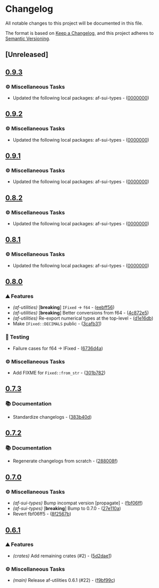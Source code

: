 # Changelog

All notable changes to this project will be documented in this file.

The format is based on [Keep a Changelog](https://keepachangelog.com/en/1.0.0/),
and this project adheres to [Semantic Versioning](https://semver.org/spec/v2.0.0.html).


## [Unreleased]

## [0.9.3](https://github.com/AftermathFinance/aftermath-sdk-rust/compare/af-utilities-v0.9.2...af-utilities-v0.9.3)

### ⚙️ Miscellaneous Tasks

- Updated the following local packages: af-sui-types - ([0000000](https://github.com/AftermathFinance/aftermath-sdk-rust/commit/0000000))


## [0.9.2](https://github.com/AftermathFinance/aftermath-sdk-rust/compare/af-utilities-v0.9.1...af-utilities-v0.9.2)

### ⚙️ Miscellaneous Tasks

- Updated the following local packages: af-sui-types - ([0000000](https://github.com/AftermathFinance/aftermath-sdk-rust/commit/0000000))


## [0.9.1](https://github.com/AftermathFinance/aftermath-sdk-rust/compare/af-utilities-v0.9.0...af-utilities-v0.9.1)

### ⚙️ Miscellaneous Tasks

- Updated the following local packages: af-sui-types - ([0000000](https://github.com/AftermathFinance/aftermath-sdk-rust/commit/0000000))


## [0.8.2](https://github.com/AftermathFinance/aftermath-sdk-rust/compare/af-utilities-v0.8.1...af-utilities-v0.8.2)

### ⚙️ Miscellaneous Tasks

- Updated the following local packages: af-sui-types - ([0000000](https://github.com/AftermathFinance/aftermath-sdk-rust/commit/0000000))


## [0.8.1](https://github.com/AftermathFinance/aftermath-sdk-rust/compare/af-utilities-v0.8.0...af-utilities-v0.8.1)

### ⚙️ Miscellaneous Tasks

- Updated the following local packages: af-sui-types - ([0000000](https://github.com/AftermathFinance/aftermath-sdk-rust/commit/0000000))


## [0.8.0](https://github.com/AftermathFinance/aftermath-sdk-rust/compare/af-utilities-v0.7.3...af-utilities-v0.8.0)

### ⛰️ Features

- *(af-utilities)* [**breaking**] `IFixed` -> `f64` - ([eebff56](https://github.com/AftermathFinance/aftermath-sdk-rust/commit/eebff564390fd922fb72604dcb3c49b36dba1090))
- *(af-utilities)* [**breaking**] Better conversions from f64 - ([4c872e5](https://github.com/AftermathFinance/aftermath-sdk-rust/commit/4c872e56e713650261a9b8b32baf98ed082d30b6))
- *(af-utilities)* Re-export numerical types at the top-level - ([d1e16db](https://github.com/AftermathFinance/aftermath-sdk-rust/commit/d1e16db45ef8d325604d2ac40e44076b928fe37e))
- Make `IFixed::DECIMALS` public - ([3cafb31](https://github.com/AftermathFinance/aftermath-sdk-rust/commit/3cafb31dfc24f1f9c787a6b730694aacbe895fd5))

### 🧪 Testing

- Failure cases for f64 -> IFixed - ([6736d4a](https://github.com/AftermathFinance/aftermath-sdk-rust/commit/6736d4a3d3e9d1052e9201314e08b73e98cd2f83))

### ⚙️ Miscellaneous Tasks

- Add FIXME for `Fixed::from_str` - ([301b782](https://github.com/AftermathFinance/aftermath-sdk-rust/commit/301b78249056223d7a7bee90a5f451972517ab74))


## [0.7.3](https://github.com/AftermathFinance/aftermath-sdk-rust/compare/af-utilities-v0.7.2...af-utilities-v0.7.3)

### 📚 Documentation

- Standardize changelogs - ([383b40d](https://github.com/AftermathFinance/aftermath-sdk-rust/commit/383b40d75c38f637aafe06438673f71e1c57d432))


## [0.7.2](https://github.com/AftermathFinance/aftermath-sdk-rust/compare/af-utilities-v0.7.1...af-utilities-v0.7.2)

### 📚 Documentation

- Regenerate changelogs from scratch - ([288008f](https://github.com/AftermathFinance/aftermath-sdk-rust/commit/288008f5b60193ea34b765d8ad605cf4f25207e9))

## [0.7.0](https://github.com/AftermathFinance/aftermath-sdk-rust/compare/af-utilities-v0.6.1...af-utilities-v0.7.0)

### ⚙️ Miscellaneous Tasks

- *(af-sui-types)* Bump incompat version [propagate] - ([fbf06ff](https://github.com/AftermathFinance/aftermath-sdk-rust/commit/fbf06ff5b383d73297a7595b6a4ca7300bdbfbd2))
- *(af-sui-types)* [**breaking**] Bump to 0.7.0 - ([27e110a](https://github.com/AftermathFinance/aftermath-sdk-rust/commit/27e110a9455d4a1b9c4d9c1a9e4e0c85728a1e96))
- Revert fbf06ff5 - ([8f2567b](https://github.com/AftermathFinance/aftermath-sdk-rust/commit/8f2567b6efd2924092cb5a5a382a5cabeaf7fafd))

## [0.6.1](https://github.com/AftermathFinance/aftermath-sdk-rust/compare/af-utilities-v0.6.0...af-utilities-v0.6.1)

### ⛰️ Features

- *(crates)* Add remaining crates (#2) - ([5d2dae1](https://github.com/AftermathFinance/aftermath-sdk-rust/commit/5d2dae1392de8ed6a5af63a0e559bd3416112b35))

### ⚙️ Miscellaneous Tasks

- *(main)* Release af-utilities 0.6.1 (#22) - ([f9bf99c](https://github.com/AftermathFinance/aftermath-sdk-rust/commit/f9bf99c20948a02b0c116318dd6daa55e4c080b5))

<!-- generated by git-cliff -->
